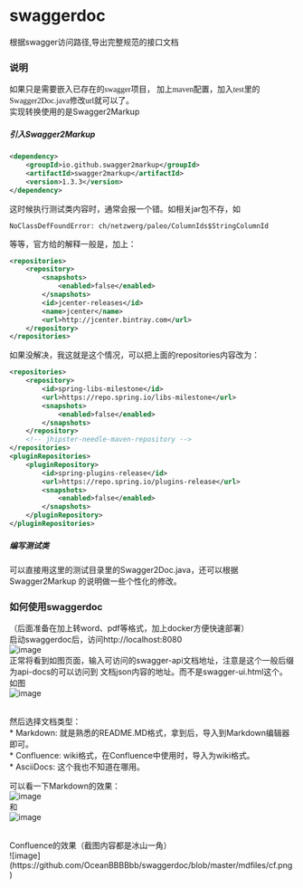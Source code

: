 # swaggerdoc
根据swagger访问路径,导出完整规范的接口文档
<br>

### 说明

<font face="STCAIYUN">如果只是需要嵌入已存在的swagger项目，
加上maven配置，加入test里的Swagger2Doc.java修改url就可以了。
</font>
<br>实现转换使用的是Swagger2Markup
##### 引入Swagger2Markup
```xml
<dependency>
    <groupId>io.github.swagger2markup</groupId>
    <artifactId>swagger2markup</artifactId>
    <version>1.3.3</version>
</dependency>
```

这时候执行测试类内容时，通常会报一个错。如相关jar包不存，如
```ftl
NoClassDefFoundError: ch/netzwerg/paleo/ColumnIds$StringColumnId
```

等等，官方给的解释一般是，加上：
```xml
<repositories>
    <repository>
        <snapshots>
            <enabled>false</enabled>
        </snapshots>
        <id>jcenter-releases</id>
        <name>jcenter</name>
        <url>http://jcenter.bintray.com</url>
    </repository>
</repositories>
```

如果没解决，我这就是这个情况，可以把上面的repositories内容改为：
```xml
<repositories>
    <repository>
        <id>spring-libs-milestone</id>
        <url>https://repo.spring.io/libs-milestone</url>
        <snapshots>
            <enabled>false</enabled>
        </snapshots>
    </repository>
    <!-- jhipster-needle-maven-repository -->
</repositories>
<pluginRepositories>
    <pluginRepository>
        <id>spring-plugins-release</id>
        <url>https://repo.spring.io/plugins-release</url>
        <snapshots>
            <enabled>false</enabled>
        </snapshots>
    </pluginRepository>
</pluginRepositories>
```

##### 编写测试类
 可以直接用这里的测试目录里的Swagger2Doc.java，还可以根据Swagger2Markup
 的说明做一些个性化的修改。
 
### 如何使用swaggerdoc
（后面准备在加上转word、pdf等格式，加上docker方便快速部署）<br>
启动swaggerdoc后，访问http://localhost:8080
<br>
![image](https://github.com/OceanBBBBbb/swaggerdoc/blob/master/mdfiles/1.png)
<br>
正常将看到如图页面，输入可访问的swagger-api文档地址，注意是这个一般后缀为api-docs的可以访问到
文档json内容的地址。而不是swagger-ui.html这个。如图
<br>
![image](https://github.com/OceanBBBBbb/swaggerdoc/blob/master/mdfiles/2.png)

<br>
然后选择文档类型：<br>
 * Markdown: 就是熟悉的README.MD格式，拿到后，导入到Markdown编辑器即可。<br>
 * Confluence: wiki格式，在Confluence中使用时，导入为wiki格式。<br>
 * AsciiDocs: 这个我也不知道在哪用。<br>

可以看一下Markdown的效果：<br>
![image](https://github.com/OceanBBBBbb/swaggerdoc/blob/master/mdfiles/md.png)
<br>和<br>
![image](https://github.com/OceanBBBBbb/swaggerdoc/blob/master/mdfiles/md2.png)

<br>
Confluence的效果（截图内容都是冰山一角）<br>
![image](https://github.com/OceanBBBBbb/swaggerdoc/blob/master/mdfiles/cf.png)





